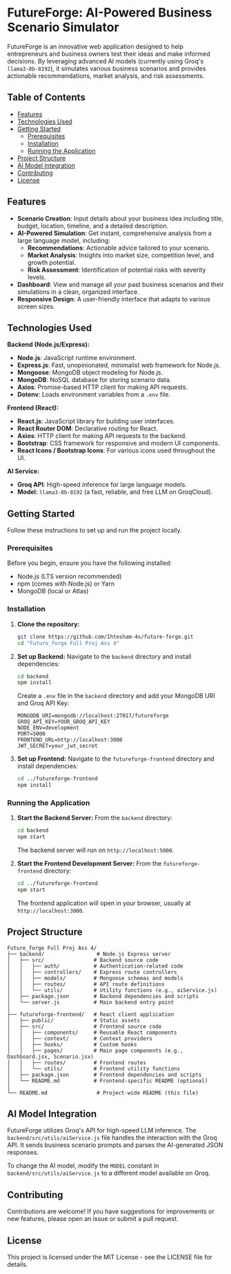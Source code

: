 # FutureForge: AI-Powered Business Scenario Simulator

FutureForge is an innovative web application designed to help entrepreneurs and business owners test their ideas and make informed decisions. By leveraging advanced AI models (currently using Groq's `llama3-8b-8192`), it simulates various business scenarios and provides actionable recommendations, market analysis, and risk assessments.

## Table of Contents

- [Features](#features)
- [Technologies Used](#technologies-used)
- [Getting Started](#getting-started)
  - [Prerequisites](#prerequisites)
  - [Installation](#installation)
  - [Running the Application](#running-the-application)
- [Project Structure](#project-structure)
- [AI Model Integration](#ai-model-integration)
- [Contributing](#contributing)
- [License](#license)

## Features

-   **Scenario Creation**: Input details about your business idea including title, budget, location, timeline, and a detailed description.
-   **AI-Powered Simulation**: Get instant, comprehensive analysis from a large language model, including:
    -   **Recommendations**: Actionable advice tailored to your scenario.
    -   **Market Analysis**: Insights into market size, competition level, and growth potential.
    -   **Risk Assessment**: Identification of potential risks with severity levels.
-   **Dashboard**: View and manage all your past business scenarios and their simulations in a clean, organized interface.
-   **Responsive Design**: A user-friendly interface that adapts to various screen sizes.

## Technologies Used

**Backend (Node.js/Express):**
-   **Node.js**: JavaScript runtime environment.
-   **Express.js**: Fast, unopinionated, minimalist web framework for Node.js.
-   **Mongoose**: MongoDB object modeling for Node.js.
-   **MongoDB**: NoSQL database for storing scenario data.
-   **Axios**: Promise-based HTTP client for making API requests.
-   **Dotenv**: Loads environment variables from a `.env` file.

**Frontend (React):**
-   **React.js**: JavaScript library for building user interfaces.
-   **React Router DOM**: Declarative routing for React.
-   **Axios**: HTTP client for making API requests to the backend.
-   **Bootstrap**: CSS framework for responsive and modern UI components.
-   **React Icons / Bootstrap Icons**: For various icons used throughout the UI.

**AI Service:**
-   **Groq API**: High-speed inference for large language models.
-   **Model**: `llama3-8b-8192` (a fast, reliable, and free LLM on GroqCloud).

## Getting Started

Follow these instructions to set up and run the project locally.

### Prerequisites

Before you begin, ensure you have the following installed:
-   Node.js (LTS version recommended)
-   npm (comes with Node.js) or Yarn
-   MongoDB (local or Atlas)

### Installation

1.  **Clone the repository:**
    ```bash
    git clone https://github.com/Ihtesham-4s/future-forge.git
    cd "Future_forge Full Proj Ass 4"
    ```

2.  **Set up Backend:**
    Navigate to the `backend` directory and install dependencies:
    ```bash
    cd backend
    npm install
    ```

    Create a `.env` file in the `backend` directory and add your MongoDB URI and Groq API Key:
    ```
    MONGODB_URI=mongodb://localhost:27017/futureforge
    GROQ_API_KEY=YOUR_GROQ_API_KEY
    NODE_ENV=development
    PORT=5000
    FRONTEND_URL=http://localhost:3000
    JWT_SECRET=your_jwt_secret
    ```

3.  **Set up Frontend:**
    Navigate to the `futureforge-frontend` directory and install dependencies:
    ```bash
    cd ../futureforge-frontend
    npm install
    ```

### Running the Application

1.  **Start the Backend Server:**
    From the `backend` directory:
    ```bash
    cd backend
    npm start
    ```
    The backend server will run on `http://localhost:5000`.

2.  **Start the Frontend Development Server:**
    From the `futureforge-frontend` directory:
    ```bash
    cd ../futureforge-frontend
    npm start
    ```
    The frontend application will open in your browser, usually at `http://localhost:3000`.

## Project Structure

```
Future_forge Full Proj Ass 4/
├── backend/                 # Node.js Express server
│   ├── src/                # Backend source code
│   │   ├── auth/           # Authentication-related code
│   │   ├── controllers/    # Express route controllers
│   │   ├── models/         # Mongoose schemas and models
│   │   ├── routes/         # API route definitions
│   │   └── utils/          # Utility functions (e.g., aiService.js)
│   ├── package.json        # Backend dependencies and scripts
│   └── server.js           # Main backend entry point
│
├── futureforge-frontend/   # React client application
│   ├── public/             # Static assets
│   ├── src/                # Frontend source code
│   │   ├── components/     # Reusable React components
│   │   ├── context/        # Context providers
│   │   ├── hooks/          # Custom hooks
│   │   ├── pages/          # Main page components (e.g., Dashboard.jsx, Scenario.jsx)
│   │   ├── routes/         # Frontend routes
│   │   └── utils/          # Frontend utility functions
│   ├── package.json        # Frontend dependencies and scripts
│   └── README.md           # Frontend-specific README (optional)
│
└── README.md                # Project-wide README (this file)
```

## AI Model Integration

FutureForge utilizes Groq's API for high-speed LLM inference. The `backend/src/utils/aiService.js` file handles the interaction with the Groq API. It sends business scenario prompts and parses the AI-generated JSON responses.

To change the AI model, modify the `MODEL` constant in `backend/src/utils/aiService.js` to a different model available on Groq.

## Contributing

Contributions are welcome! If you have suggestions for improvements or new features, please open an issue or submit a pull request.

## License

This project is licensed under the MIT License - see the LICENSE file for details. 